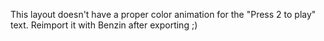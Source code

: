 This layout doesn't have a proper color animation for the "Press 2 to play" text. Reimport it with Benzin after exporting ;)
